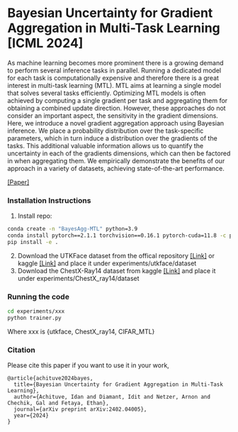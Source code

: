 # Bayesian Uncertainty for Gradient Aggregation in Multi-Task Learning [ICML 2024]
As machine learning becomes more prominent there is a growing demand to perform several inference tasks in parallel. Running a dedicated model for each task is computationally expensive and therefore there is a great interest in multi-task learning (MTL). MTL aims at learning a single model that solves several tasks efficiently. Optimizing MTL models is often achieved by computing a single gradient per task and aggregating them for obtaining a combined update direction. However, these approaches do not consider an important aspect, the sensitivity in the gradient dimensions. Here, we introduce a novel gradient aggregation approach using Bayesian inference. We place a probability distribution over the task-specific parameters, which in turn induce a distribution over the gradients of the tasks. This additional valuable information allows us to quantify the uncertainty in each of the gradients dimensions, which can then be factored in when aggregating them. We empirically demonstrate the benefits of our approach in a variety of datasets, achieving state-of-the-art performance.

[[Paper]](https://arxiv.org/abs/2402.04005)

### Installation Instructions
1. Install repo:
```bash
conda create -n "BayesAgg-MTL" python=3.9
conda install pytorch==2.1.1 torchvision==0.16.1 pytorch-cuda=11.8 -c pytorch -c nvidia
pip install -e .
```
2. Download the UTKFace dataset from the offical repository [[Link]](https://susanqq.github.io/UTKFace/) or kaggle [[Link]](https://www.kaggle.com/datasets/jangedoo/utkface-new) and place it under experiments/utkface/dataset
3. Download the ChestX-Ray14 dataset from kaggle [[Link]](https://www.kaggle.com/datasets/nih-chest-xrays/data) and place it under experiments/ChestX_ray14/dataset

### Running the code
```bash
cd experiments/xxx
python trainer.py
```
Where xxx is {utkface, ChestX_ray14, CIFAR_MTL}

### Citation
Please cite this paper if you want to use it in your work,
```
@article{achituve2024bayes,
  title={Bayesian Uncertainty for Gradient Aggregation in Multi-Task Learning},
  author={Achituve, Idan and Diamant, Idit and Netzer, Arnon and Chechik, Gal and Fetaya, Ethan},
  journal={arXiv preprint arXiv:2402.04005},
  year={2024}
}
```
